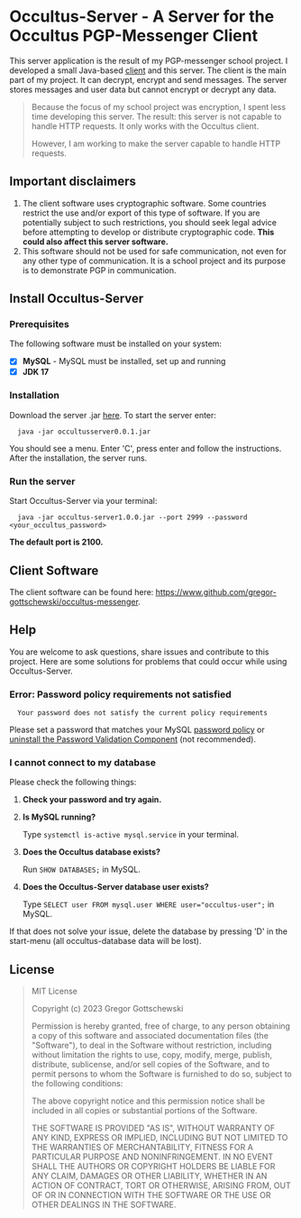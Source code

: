 # Occultus-Server - A Server for the Occultus PGP-Messenger Client
This server application is the result of my PGP-messenger school project. I
developed a small Java-based [client](https://www.github.com/Gregor-Gottschewski/Occultus-Messenger)
and this server.
The client is the main part of my project. It can decrypt, encrypt and send messages.
The server stores messages and user data but cannot encrypt or decrypt any data.

> Because the focus of my school project was encryption, I spent less time
> developing this server. The result: this server is not capable to handle HTTP
> requests. It only works with the Occultus client.
>
> However, I am working to make the server capable to handle HTTP requests.

## Important disclaimers
1. The client software uses cryptographic software.
   Some countries restrict the use and/or export of this type of software.
   If you are potentially subject to such restrictions, you should seek legal advice before attempting to develop or
   distribute cryptographic code. **This could also affect this server software.**
2. This software should not be used for safe communication, not even for any other type of communication.
   It is a school project and its purpose is to demonstrate PGP in communication.

## Install Occultus-Server
### Prerequisites
The following software must be installed on your system:
- [x] **MySQL** - MySQL must be installed, set up and running
- [x] **JDK 17**

### Installation

Download the server .jar [here](). To start the server enter:

      java -jar occultusserver0.0.1.jar

You should see a menu. Enter 'C', press enter and follow the instructions.
After the installation, the server runs.

### Run the server
Start Occultus-Server via your terminal:

      java -jar occultus-server1.0.0.jar --port 2999 --password <your_occultus_password>

**The default port is 2100.**

## Client Software
The client software can be found here: https://www.github.com/gregor-gottschewski/occultus-messenger.

## Help
You are welcome to ask questions, share issues and contribute to this project. Here are some solutions for
problems that could occur while using Occultus-Server.

### Error: Password policy requirements not satisfied

      Your password does not satisfy the current policy requirements

Please set a password that matches your MySQL
[password policy](https://dev.mysql.com/doc/refman/8.0/en/validate-password-options-variables.html)
or [uninstall the Password Validation Component](https://dev.mysql.com/doc/refman/8.0/en/validate-password-installation.html) (not recommended).
### I cannot connect to my database
Please check the following things:
1. **Check your password and try again.**
2. **Is MySQL running?**

   Type `systemctl is-active mysql.service` in your terminal.
3. **Does the Occultus database exists?**

   Run `SHOW DATABASES;` in MySQL.
4. **Does the Occultus-Server database user exists?**

   Type `SELECT user FROM mysql.user WHERE user="occultus-user";` in MySQL.

If that does not solve your issue, delete the database by pressing 'D' in the start-menu
(all occultus-database data will be lost).

## License
> MIT License
>
> Copyright (c) 2023 Gregor Gottschewski
>
> Permission is hereby granted, free of charge, to any person obtaining a copy
> of this software and associated documentation files (the "Software"), to deal
> in the Software without restriction, including without limitation the rights
> to use, copy, modify, merge, publish, distribute, sublicense, and/or sell
> copies of the Software, and to permit persons to whom the Software is
> furnished to do so, subject to the following conditions:
>
> The above copyright notice and this permission notice shall be included in all
> copies or substantial portions of the Software.
>
> THE SOFTWARE IS PROVIDED "AS IS", WITHOUT WARRANTY OF ANY KIND, EXPRESS OR
> IMPLIED, INCLUDING BUT NOT LIMITED TO THE WARRANTIES OF MERCHANTABILITY,
> FITNESS FOR A PARTICULAR PURPOSE AND NONINFRINGEMENT. IN NO EVENT SHALL THE
> AUTHORS OR COPYRIGHT HOLDERS BE LIABLE FOR ANY CLAIM, DAMAGES OR OTHER
> LIABILITY, WHETHER IN AN ACTION OF CONTRACT, TORT OR OTHERWISE, ARISING FROM,
> OUT OF OR IN CONNECTION WITH THE SOFTWARE OR THE USE OR OTHER DEALINGS IN THE
>SOFTWARE.